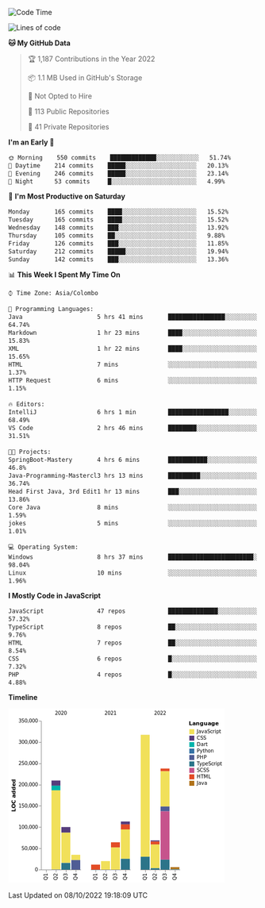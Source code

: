
<!--START_SECTION:waka-->
![Code Time](http://img.shields.io/badge/Code%20Time-705%20hrs%2022%20mins-blue)

![Lines of code](https://img.shields.io/badge/From%20Hello%20World%20I%27ve%20Written-1%20Million%20lines%20of%20code-blue)

**🐱 My GitHub Data** 

> 🏆 1,187 Contributions in the Year 2022
 > 
> 📦 1.1 MB Used in GitHub's Storage 
 > 
> 🚫 Not Opted to Hire
 > 
> 📜 113 Public Repositories 
 > 
> 🔑 41 Private Repositories  
 > 
**I'm an Early 🐤** 

```text
🌞 Morning    550 commits    █████████████░░░░░░░░░░░░   51.74% 
🌆 Daytime    214 commits    █████░░░░░░░░░░░░░░░░░░░░   20.13% 
🌃 Evening    246 commits    █████░░░░░░░░░░░░░░░░░░░░   23.14% 
🌙 Night      53 commits     █░░░░░░░░░░░░░░░░░░░░░░░░   4.99%

```
📅 **I'm Most Productive on Saturday** 

```text
Monday       165 commits    ████░░░░░░░░░░░░░░░░░░░░░   15.52% 
Tuesday      165 commits    ████░░░░░░░░░░░░░░░░░░░░░   15.52% 
Wednesday    148 commits    ███░░░░░░░░░░░░░░░░░░░░░░   13.92% 
Thursday     105 commits    ██░░░░░░░░░░░░░░░░░░░░░░░   9.88% 
Friday       126 commits    ███░░░░░░░░░░░░░░░░░░░░░░   11.85% 
Saturday     212 commits    █████░░░░░░░░░░░░░░░░░░░░   19.94% 
Sunday       142 commits    ███░░░░░░░░░░░░░░░░░░░░░░   13.36%

```


📊 **This Week I Spent My Time On** 

```text
⌚︎ Time Zone: Asia/Colombo

💬 Programming Languages: 
Java                     5 hrs 41 mins       ████████████████░░░░░░░░░   64.74% 
Markdown                 1 hr 23 mins        ████░░░░░░░░░░░░░░░░░░░░░   15.83% 
XML                      1 hr 22 mins        ████░░░░░░░░░░░░░░░░░░░░░   15.65% 
HTML                     7 mins              ░░░░░░░░░░░░░░░░░░░░░░░░░   1.37% 
HTTP Request             6 mins              ░░░░░░░░░░░░░░░░░░░░░░░░░   1.15%

🔥 Editors: 
IntelliJ                 6 hrs 1 min         █████████████████░░░░░░░░   68.49% 
VS Code                  2 hrs 46 mins       ████████░░░░░░░░░░░░░░░░░   31.51%

🐱‍💻 Projects: 
SpringBoot-Mastery       4 hrs 6 mins        ███████████░░░░░░░░░░░░░░   46.8% 
Java-Programming-Mastercl3 hrs 13 mins       █████████░░░░░░░░░░░░░░░░   36.74% 
Head First Java, 3rd Edit1 hr 13 mins        ███░░░░░░░░░░░░░░░░░░░░░░   13.86% 
Core Java                8 mins              ░░░░░░░░░░░░░░░░░░░░░░░░░   1.59% 
jokes                    5 mins              ░░░░░░░░░░░░░░░░░░░░░░░░░   1.01%

💻 Operating System: 
Windows                  8 hrs 37 mins       ████████████████████████░   98.04% 
Linux                    10 mins             ░░░░░░░░░░░░░░░░░░░░░░░░░   1.96%

```

**I Mostly Code in JavaScript** 

```text
JavaScript               47 repos            ██████████████░░░░░░░░░░░   57.32% 
TypeScript               8 repos             ██░░░░░░░░░░░░░░░░░░░░░░░   9.76% 
HTML                     7 repos             ██░░░░░░░░░░░░░░░░░░░░░░░   8.54% 
CSS                      6 repos             █░░░░░░░░░░░░░░░░░░░░░░░░   7.32% 
PHP                      4 repos             █░░░░░░░░░░░░░░░░░░░░░░░░   4.88%

```


**Timeline**

![Chart not found](https://raw.githubusercontent.com/ccweerasinghe1994/ccweerasinghe1994/master/charts/bar_graph.png) 


 Last Updated on 08/10/2022 19:18:09 UTC
<!--END_SECTION:waka-->
